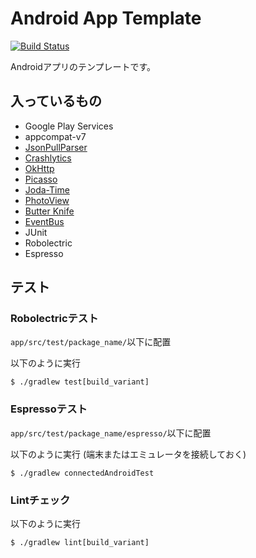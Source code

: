 Android App Template
====

[![Build Status](http://192.168.33.200/job/android-app-template/badge/icon)](http://192.168.33.200/job/android-app-template/)

Androidアプリのテンプレートです。

## 入っているもの
* Google Play Services
* appcompat-v7
* [JsonPullParser](https://github.com/vvakame/JsonPullParser)
* [Crashlytics](https://www.crashlytics.com)
* [OkHttp](http://square.github.io/okhttp/)
* [Picasso](http://square.github.io/picasso/)
* [Joda-Time](http://www.joda.org/joda-time/)
* [PhotoView](https://github.com/chrisbanes/PhotoView)
* [Butter Knife](http://jakewharton.github.io/butterknife/)
* [EventBus](https://github.com/greenrobot/EventBus)
* JUnit
* Robolectric
* Espresso

## テスト
### Robolectricテスト
`app/src/test/package_name/`以下に配置

以下のように実行

```
$ ./gradlew test[build_variant]
```

### Espressoテスト
`app/src/test/package_name/espresso/`以下に配置

以下のように実行 (端末またはエミュレータを接続しておく)

```
$ ./gradlew connectedAndroidTest
```

### Lintチェック
以下のように実行

```
$ ./gradlew lint[build_variant]
```